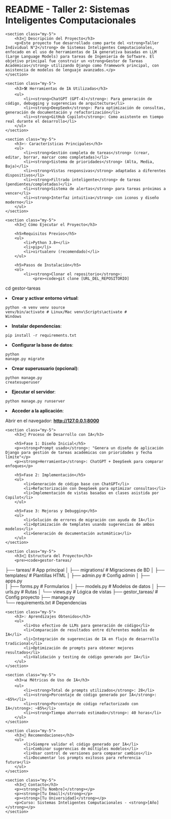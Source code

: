 <!DOCTYPE html>
<html lang="es">
<head>
    <meta charset="UTF-8">
    <meta name="viewport" content="width=device-width, initial-scale=1.0">
    <title>README - Taller 2: Sistemas Inteligentes Computacionales</title>
    <link rel="stylesheet" href="https://stackpath.bootstrapcdn.com/bootstrap/4.5.2/css/bootstrap.min.css">
</head>
<body>

<div class="container mt-5">
    <h1 class="display-4">README - Taller 2: Sistemas Inteligentes Computacionales</h1>

    <section class="my-5">
        <h3>📝 Descripción del Proyecto</h3>
        <p>Este proyecto fue desarrollado como parte del <strong>Taller Individual N°2</strong> de Sistemas Inteligentes Computacionales, enfocado en el uso de herramientas de IA generativa basadas en LLM (Large Language Models) para tareas de Ingeniería de Software. El objetivo principal fue construir un <strong>Gestor de Tareas Académicas</strong> utilizando Django como framework principal, con asistencia de modelos de lenguaje avanzados.</p>
    </section>

    <section class="my-5">
        <h3>🛠️ Herramientas de IA Utilizadas</h3>
        <ul>
            <li><strong>ChatGPT (GPT-4)</strong>: Para generación de código, debugging y sugerencias de arquitectura</li>
            <li><strong>DeepSeek</strong>: Para optimización de consultas, generación de documentación y refactorización</li>
            <li><strong>GitHub Copilot</strong>: Como asistente en tiempo real durante el desarrollo</li>
        </ul>
    </section>

    <section class="my-5">
        <h3>✨ Características Principales</h3>
        <ul>
            <li><strong>Gestión completa de tareas</strong> (crear, editar, borrar, marcar como completadas)</li>
            <li><strong>Sistema de prioridades</strong> (Alta, Media, Baja)</li>
            <li><strong>Vistas responsivas</strong> adaptadas a diferentes dispositivos</li>
            <li><strong>Filtrado inteligente</strong> de tareas (pendientes/completadas)</li>
            <li><strong>Sistema de alertas</strong> para tareas próximas a vencer</li>
            <li><strong>Interfaz intuitiva</strong> con iconos y diseño moderno</li>
        </ul>
    </section>

    <section class="my-5">
        <h3>🚀 Cómo Ejecutar el Proyecto</h3>

        <h5>Requisitos Previos</h5>
        <ul>
            <li>Python 3.8+</li>
            <li>pip</li>
            <li>virtualenv (recomendado)</li>
        </ul>

        <h5>Pasos de Instalación</h5>
        <ol>
            <li><strong>Clonar el repositorio</strong>:
                <pre><code>git clone [URL_DEL_REPOSITORIO]
cd gestor-tareas</code></pre>
            </li>
            <li><strong>Crear y activar entorno virtual</strong>:
                <pre><code>python -m venv venv
source venv/bin/activate  # Linux/Mac
venv\Scripts\activate     # Windows</code></pre>
            </li>
            <li><strong>Instalar dependencias</strong>:
                <pre><code>pip install -r requirements.txt</code></pre>
            </li>
            <li><strong>Configurar la base de datos</strong>:
                <pre><code>python manage.py migrate</code></pre>
            </li>
            <li><strong>Crear superusuario (opcional)</strong>:
                <pre><code>python manage.py createsuperuser</code></pre>
            </li>
            <li><strong>Ejecutar el servidor</strong>:
                <pre><code>python manage.py runserver</code></pre>
            </li>
            <li><strong>Acceder a la aplicación</strong>:
                <p>Abrir en el navegador: <strong>http://127.0.0.1:8000</strong></p>
            </li>
        </ol>
    </section>

    <section class="my-5">
        <h3>🧠 Proceso de Desarrollo con IA</h3>

        <h5>Fase 1: Diseño Inicial</h5>
        <p><strong>Prompt usado</strong>: "Genera un diseño de aplicación Django para gestión de tareas académicas con prioridades y fecha límite"</p>
        <p><strong>Herramienta</strong>: ChatGPT + DeepSeek para comparar enfoques</p>

        <h5>Fase 2: Implementación</h5>
        <ul>
            <li>Generación de código base con ChatGPT</li>
            <li>Refactorización con DeepSeek para optimizar consultas</li>
            <li>Implementación de vistas basadas en clases asistida por Copilot</li>
        </ul>

        <h5>Fase 3: Mejoras y Debugging</h5>
        <ul>
            <li>Solución de errores de migración con ayuda de IA</li>
            <li>Optimización de templates usando sugerencias de ambos modelos</li>
            <li>Generación de documentación automática</li>
        </ul>
    </section>

    <section class="my-5">
        <h3>📂 Estructura del Proyecto</h3>
        <pre><code>gestor-tareas/
├── tareas/               # App principal
│   ├── migrations/       # Migraciones de BD
│   ├── templates/        # Plantillas HTML
│   ├── admin.py          # Config admin
│   ├── apps.py           
│   ├── forms.py          # Formularios
│   ├── models.py         # Modelos de datos
│   ├── urls.py           # Rutas
│   └── views.py          # Lógica de vistas
├── gestor_tareas/        # Config proyecto
├── manage.py             
└── requirements.txt      # Dependencias</code></pre>
    </section>

    <section class="my-5">
        <h3>💡 Aprendizajes Obtenidos</h3>
        <ul>
            <li>Uso efectivo de LLMs para generación de código</li>
            <li>Comparación de resultados entre diferentes modelos de IA</li>
            <li>Integración de sugerencias de IA en flujo de desarrollo tradicional</li>
            <li>Optimización de prompts para obtener mejores resultados</li>
            <li>Validación y testing de código generado por IA</li>
        </ul>
    </section>

    <section class="my-5">
        <h3>📊 Métricas de Uso de IA</h3>
        <ul>
            <li><strong>Total de prompts utilizados</strong>: 28</li>
            <li><strong>Porcentaje de código generado por IA</strong>: ~65%</li>
            <li><strong>Porcentaje de código refactorizado con IA</strong>: ~85%</li>
            <li><strong>Tiempo ahorrado estimado</strong>: 40 horas</li>
        </ul>
    </section>

    <section class="my-5">
        <h3>🌟 Recomendaciones</h3>
        <ul>
            <li>Siempre validar el código generado por IA</li>
            <li>Combinar sugerencias de múltiples modelos</li>
            <li>Usar control de versiones para comparar cambios</li>
            <li>Documentar los prompts exitosos para referencia futura</li>
        </ul>
    </section>

    <section class="my-5">
        <h3>📧 Contacto</h3>
        <p><strong>[Tu Nombre]</strong></p>
        <p><strong>[Tu Email]</strong></p>
        <p><strong>[Tu Universidad]</strong></p>
        <p>Curso: Sistemas Inteligentes Computacionales - <strong>[Año]</strong></p>
    </section>
</div>

</body>
</html>

